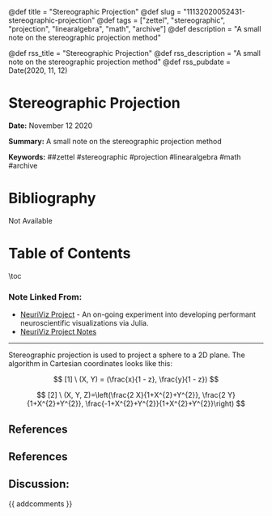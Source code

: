 @def title = "Stereographic Projection"
@def slug = "11132020052431-stereographic-projection"
@def tags = ["zettel", "stereographic", "projection", "linearalgebra", "math", "archive"]
@def description = "A small note on the stereographic projection method"

@def rss_title = "Stereographic Projection"
@def rss_description = "A small note on the stereographic projection method"
@def rss_pubdate = Date(2020, 11, 12)


Stereographic Projection
=========

**Date:** November 12 2020

**Summary:** A small note on the stereographic projection method

**Keywords:** ##zettel #stereographic #projection #linearalgebra #math #archive

Bibliography
==========

Not Available

Table of Contents
=========

\toc

### Note Linked From:

  * [NeuriViz Project](/10152020223819-neuriviz-project.md) - An on-going experiment into developing performant neuroscientific visualizations via Julia.
  * [NeuriViz Project Notes](/10182020030856-neuriviz-research-notes.md)

---

Stereographic projection is used to project a sphere to a 2D plane.  The algorithm in Cartesian coordinates looks like this:

$$
[1] \ (X, Y) = (\frac{x}{1 - z}, \frac{y}{1 - z})
$$

$$
[2] \ (X, Y, Z)=\left(\frac{2 X}{1+X^{2}+Y^{2}}, \frac{2 Y}{1+X^{2}+Y^{2}}, \frac{-1+X^{2}+Y^{2}}{1+X^{2}+Y^{2}}\right)
$$

## References

## References
## Discussion: 

{{ addcomments }}
